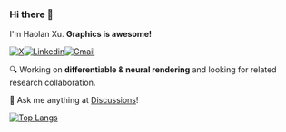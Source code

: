 ### Hi there 👋

I'm Haolan Xu. **Graphics is awesome!**

[![X](https://img.shields.io/twitter/follow/HaolanXu09?label=%40HaolanXu09&style=social)](https://twitter.com/HaolanXu09)[![Linkedin](https://img.shields.io/badge/-LinkedIn-blue?style=flat&logo=Linkedin&logoColor=white)](https://www.linkedin.com/in/haolan-xu-8193a221a/)[![Gmail](https://img.shields.io/badge/-Gmail-c14438?style=flat&logo=Gmail&logoColor=white)](jamesdemon923@gmail.com)

:mag: Working on **differentiable & neural rendering** and looking for related research collaboration.

:thought_balloon: Ask me anything at [Discussions](https://github.com/jamesdemon923/jamesdemon923/discussions)!

[![Top Langs](https://github-readme-stats.vercel.app/api/top-langs/?username=jamesdemon923&layout=compact&theme=rose)](https://github.com/anuraghazra/github-readme-stats)

<!---

[![James's GitHub stats](https://github-readme-stats.vercel.app/api?username=jamesdemon923&theme=ambient_gradient)](https://github.com/anuraghazra/github-readme-stats)

-->

